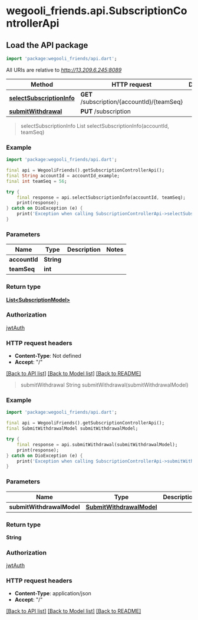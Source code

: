 # wegooli_friends.api.SubscriptionControllerApi

## Load the API package

```dart
import 'package:wegooli_friends/api.dart';
```

All URIs are relative to *http://13.209.6.245:8089*

| Method                                                                            | HTTP request                                | Description |
| --------------------------------------------------------------------------------- | ------------------------------------------- | ----------- |
| [**selectSubscriptionInfo**](SubscriptionControllerApi.md#selectsubscriptioninfo) | **GET** /subscription/{accountId}/{teamSeq} |
| [**submitWithdrawal**](SubscriptionControllerApi.md#submitwithdrawal)             | **PUT** /subscription                       |

> selectSubscriptionInfo
> List<SubscriptionModel> selectSubscriptionInfo(accountId, teamSeq)

### Example

```dart
import 'package:wegooli_friends/api.dart';

final api = WegooliFriends().getSubscriptionControllerApi();
final String accountId = accountId_example;
final int teamSeq = 56;

try {
    final response = api.selectSubscriptionInfo(accountId, teamSeq);
    print(response);
} catch on DioException (e) {
    print('Exception when calling SubscriptionControllerApi->selectSubscriptionInfo: $e\n');
}
```

### Parameters

| Name          | Type       | Description | Notes |
| ------------- | ---------- | ----------- | ----- |
| **accountId** | **String** |             |
| **teamSeq**   | **int**    |             |

### Return type

[**List&lt;SubscriptionModel&gt;**](SubscriptionModel.md)

### Authorization

[jwtAuth](../README.md#jwtAuth)

### HTTP request headers

- **Content-Type**: Not defined
- **Accept**: "/"

[[Back to API list]](../README.md#documentation-for-api-endpoints)
[[Back to Model list]](../README.md#documentation-for-models)
[[Back to README]](../README.md)

> submitWithdrawal
> String submitWithdrawal(submitWithdrawalModel)

### Example

```dart
import 'package:wegooli_friends/api.dart';

final api = WegooliFriends().getSubscriptionControllerApi();
final SubmitWithdrawalModel submitWithdrawalModel;

try {
    final response = api.submitWithdrawal(submitWithdrawalModel);
    print(response);
} catch on DioException (e) {
    print('Exception when calling SubscriptionControllerApi->submitWithdrawal: $e\n');
}
```

### Parameters

| Name                      | Type                                                  | Description | Notes |
| ------------------------- | ----------------------------------------------------- | ----------- | ----- |
| **submitWithdrawalModel** | [**SubmitWithdrawalModel**](SubmitWithdrawalModel.md) |             |

### Return type

**String**

### Authorization

[jwtAuth](../README.md#jwtAuth)

### HTTP request headers

- **Content-Type**: application/json
- **Accept**: "/"

[[Back to API list]](../README.md#documentation-for-api-endpoints)
[[Back to Model list]](../README.md#documentation-for-models)
[[Back to README]](../README.md)
